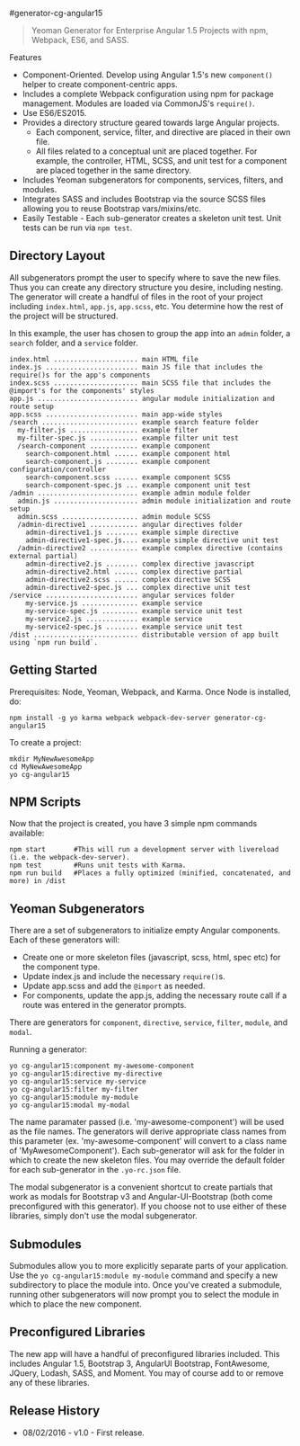 #generator-cg-angular15

>Yeoman Generator for Enterprise Angular 1.5 Projects with npm, Webpack, ES6, and SASS.

Features

* Component-Oriented.  Develop using Angular 1.5's new `component()` helper to create component-centric apps.
* Includes a complete Webpack configuration using npm for package management. Modules are loaded via CommonJS's `require()`.
* Use ES6/ES2015.
* Provides a directory structure geared towards large Angular projects.
    * Each component, service, filter, and directive are placed in their own file.
    * All files related to a conceptual unit are placed together.  For example, the controller, HTML, SCSS, and unit test for a component are placed together in the same directory.
* Includes Yeoman subgenerators for components, services, filters, and modules.
* Integrates SASS and includes Bootstrap via the source SCSS files allowing you to reuse Bootstrap vars/mixins/etc.
* Easily Testable - Each sub-generator creates a skeleton unit test.  Unit tests can be run via `npm test`.

Directory Layout
-------------
All subgenerators prompt the user to specify where to save the new files.  Thus you can create any directory structure you desire, including nesting.  The generator will create a handful of files in the root of your project including `index.html`, `app.js`, `app.scss`, etc.  You determine how the rest of the project will be structured.

In this example, the user has chosen to group the app into an `admin` folder, a `search` folder, and a `service` folder.

    index.html ..................... main HTML file
    index.js ....................... main JS file that includes the require()s for the app's components
    index.scss ..................... main SCSS file that includes the @import's for the components' styles
    app.js ......................... angular module initialization and route setup
    app.scss ....................... main app-wide styles
    /search ........................ example search feature folder
      my-filter.js ................. example filter
      my-filter-spec.js ............ example filter unit test
      /search-component ............ example component
        search-component.html ...... example component html
        search-component.js ........ example component configuration/controller
        search-component.scss ...... example component SCSS
        search-component-spec.js ... example component unit test
    /admin ......................... example admin module folder
      admin.js ..................... admin module initialization and route setup
      admin.scss ................... admin module SCSS
      /admin-directive1 ............ angular directives folder
        admin-directive1.js ........ example simple directive
        admin-directive1-spec.js.... example simple directive unit test
      /admin-directive2 ............ example complex directive (contains external partial)
        admin-directive2.js ........ complex directive javascript
        admin-directive2.html ...... complex directive partial
        admin-directive2.scss ...... complex directive SCSS
        admin-directive2-spec.js ... complex directive unit test
    /service ....................... angular services folder
        my-service.js .............. example service
        my-service-spec.js ......... example service unit test
        my-service2.js ............. example service
        my-service2-spec.js ........ example service unit test
    /dist .......................... distributable version of app built using `npm run build`.

Getting Started
-------------

Prerequisites: Node, Yeoman, Webpack, and Karma.  Once Node is installed, do:

    npm install -g yo karma webpack webpack-dev-server generator-cg-angular15

To create a project:

    mkdir MyNewAwesomeApp
    cd MyNewAwesomeApp
    yo cg-angular15

NPM Scripts
-------------

Now that the project is created, you have 3 simple npm commands available:

    npm start       #This will run a development server with livereload (i.e. the webpack-dev-server).
    npm test        #Runs unit tests with Karma.
    npm run build   #Places a fully optimized (minified, concatenated, and more) in /dist

Yeoman Subgenerators
-------------

There are a set of subgenerators to initialize empty Angular components.  Each of these generators will:

* Create one or more skeleton files (javascript, scss, html, spec etc) for the component type.
* Update index.js and include the necessary `require()`s.
* Update app.scss and add the `@import` as needed.
* For components, update the app.js, adding the necessary route call if a route was entered in the generator prompts.

There are generators for `component`, `directive`, `service`, `filter`, `module`, and `modal`.

Running a generator:

    yo cg-angular15:component my-awesome-component
    yo cg-angular15:directive my-directive
    yo cg-angular15:service my-service
    yo cg-angular15:filter my-filter
    yo cg-angular15:module my-module
    yo cg-angular15:modal my-modal

The name paramater passed (i.e. 'my-awesome-component') will be used as the file names.  The generators will derive appropriate class names from this parameter (ex. 'my-awesome-component' will convert to a class name of 'MyAwesomeComponent').  Each sub-generator will ask for the folder in which to create the new skeleton files.  You may override the default folder for each sub-generator in the `.yo-rc.json` file.

The modal subgenerator is a convenient shortcut to create partials that work as modals for Bootstrap v3 and Angular-UI-Bootstrap (both come preconfigured with this generator).  If you choose not to use either of these libraries, simply don't use the modal subgenerator.

Submodules
-------------

Submodules allow you to more explicitly separate parts of your application.  Use the `yo cg-angular15:module my-module` command and specify a new subdirectory to place the module into.  Once you've created a submodule, running other subgenerators will now prompt you to select the module in which to place the new component.

Preconfigured Libraries
-------------

The new app will have a handful of preconfigured libraries included.  This includes Angular 1.5, Bootstrap 3, AngularUI Bootstrap, FontAwesome, JQuery, Lodash, SASS, and Moment.  You may of course add to or remove any of these libraries.

Release History
-------------
* 08/02/2016 - v1.0 - First release.

